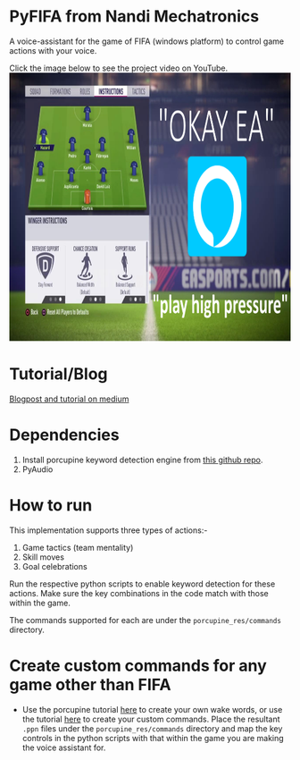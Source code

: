 # PyFIFA from Nandi Mechatronics 
A voice-assistant for the game of FIFA (windows platform) to control game actions with your voice.

Click the image below to see the project video on YouTube.
<a href="https://nandimechatronics.me" target="_blank"><img src="https://github.com/ChintanTrivedi/DeepGamingAI_FIFAVA/blob/master/fifa_voice_assistant.png" 
alt="YOUTUBE VIDEO" width="800" height="480"  /></a>

# Tutorial/Blog
[Blogpost and tutorial on medium](https://medium.com/@chintan.t93/creating-voice-assistant-for-games-tutorial-for-fifa-71cfbe428bd1)

# Dependencies
1. Install porcupine keyword detection engine from [this github repo](https://github.com/Picovoice/Porcupine).
2. PyAudio

# How to run
This implementation supports three types of actions:-
1. Game tactics (team mentality)
2. Skill moves
3. Goal celebrations

Run the respective python scripts to enable keyword detection for these actions. Make sure the key combinations in the code match with those within the game.

The commands supported for each are under the `porcupine_res/commands` directory.

# Create custom commands for any game other than FIFA
- Use the porcupine tutorial [here](https://www.youtube.com/watch?v=3z7LBW_Rl9c) to create your own wake words, or use the tutorial [here](https://www.youtube.com/watch?v=YQQ5Bq5HqpQ) to create your custom commands. Place the resultant `.ppn` files under the `porcupine_res/commands` directory and map the key controls in the python scripts with that within the game you are making the voice assistant for.
